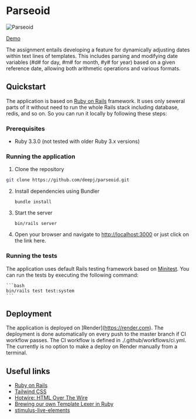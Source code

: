 # Parseoid

![Parseoid](app/assets/images/parseoid.svg)

[Demo](https://parseoid.onrender.com/)

The assignment entails developing a feature for dynamically adjusting dates within text lines of templates. This includes parsing and modifying date variables (#d# for day, #m# for month, #y# for year) based on a given reference date, allowing both arithmetic operations and various formats.

## Quickstart

The application is based on [Ruby on Rails](https://rubyonrails.org/) framework. It uses only seweral parts of it without need to run the whole Rails stack including database, redis, and so on. So you can run it locally by following these steps:

### Prerequisites

- Ruby 3.3.0 (not tested with older Ruby 3.x versions)

### Running the application

1. Clone the repository

  ```bash
  git clone https://github.com/deepj/parseoid.git
  ```

2. Install dependencies using Bundler

   ```
   bundle install
   ```
3. Start the server

   ```
   bin/rails server
   ```

4. Open your browser and navigate to [http://localhost:3000](http://localhost:3000) or just click on the link here.

### Running the tests

The application uses default Rails testing framework based on [Minitest](https://guides.rubyonrails.org/testing.html). You can run the tests by executing the following command:

    ```bash
    bin/rails test test:system
    ```

## Deployment

The application is deployed on ]Render](https://render.com). The deployment is done automatically on every push to the master branch if CI workflow passes. The CI workflow is defined in ./.github/workflows/ci.yml. The currently is no option to make a deploy on Render manually from a terminal.

## Useful links

- [Ruby on Rails](https://rubyonrails.org/)
- [Tailwind CSS](https://tailwindcss.com/)
- [Hotwire: HTML Over The Wire](https://hotwired.dev/)
- [Brewing our own Template Lexer in Ruby](https://blog.appsignal.com/2019/07/02/ruby-magic-brewing-our-own-template-lexer-in-ruby.html)
- [stimulus-live-elements](https://github.com/superfly/stimulus-live-elements?tab=readme-ov-file)
